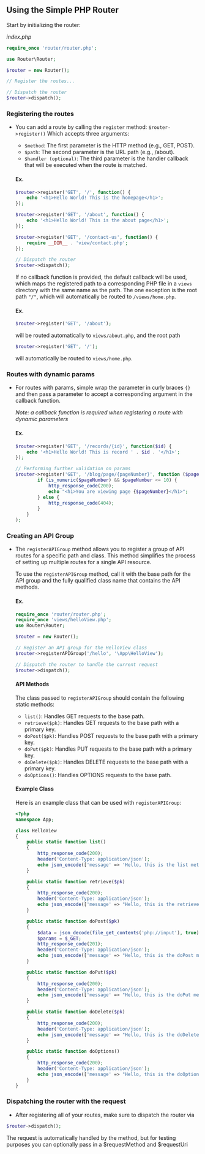 ## Using the Simple PHP Router

Start by initializing the router:

_index.php_
```PHP
require_once 'router/router.php';

use Router\Router;

$router = new Router();

// Register the routes...

// Dispatch the router
$router->dispatch();
```

### Registering the routes
- You can add a route by calling the `register` method: `$router->register()`
    Which accepts three arguments:
    - `$method`: The first parameter is the HTTP method (e.g., GET, POST).
    - `$path`: The second parameter is the URL path (e.g., /about).
    - `$handler (optional)`: The third parameter is the handler callback that will be executed when the route is matched.

    #### Ex.
    ```PHP
    $router->register('GET', '/', function() {
        echo '<h1>Hello World! This is the homepage</h1>';
    });

    $router->register('GET', '/about', function() {
        echo '<h1>Hello World! This is the about page</h1>';
    });

    $router->register('GET', '/contact-us', function() {
        require __DIR__ . 'view/contact.php';
    });

    // Dispatch the router
    $router->dispatch();
    ```

    If no callback function is provided, the default callback will be used, which maps the registered path to a corresponding PHP file in a `views` directory with the same name as the path. The one exception is the root path `"/"`, which will automatically be routed to `/views/home.php`.

    #### Ex. 
    ```PHP
    $router->register('GET', '/about');
    ``` 
    will be routed automatically to `views/about.php`, and the root path

    ```PHP
    $router->register('GET', '/');
    ```
    will automatically be routed to `views/home.php`.


### Routes with dynamic params
- For routes with params, simple wrap the parameter in curly braces `{}` and then pass a parameter to accept a corresponding argument in the callback function.

    _Note: a callback function is required when registering a route with dynamic parameters_

    #### Ex. 

    ```PHP
    $router->register('GET', '/records/{id}', function($id) {
        echo '<h1>Hello World! This is record ' . $id . '</h1>';
    });

    // Performing further validation on params
    $router->register('GET', '/blog/page/{pageNumber}', function ($pageNumber) {
            if (is_numeric($pageNumber) && $pageNumber <= 10) {
                http_response_code(200);
                echo "<h1>You are viewing page {$pageNumber}</h1>";
            } else {
                http_response_code(404);
            }
        }
    );

    ```
    
### Creating an API Group

- The `registerAPIGroup` method allows you to register a group of API routes for a specific path and class. This method simplifies the process of setting up multiple routes for a single API resource.

    To use the `registerAPIGroup` method, call it with the base path for the API group and the fully qualified class name that contains the API methods.

    #### Ex. 
    ```PHP
    require_once 'router/router.php';
    require_once 'views/helloView.php';
    use Router\Router;

    $router = new Router();

    // Register an API group for the HelloView class
    $router->registerAPIGroup('/hello', '\App\HelloView');

    // Dispatch the router to handle the current request
    $router->dispatch();
    ```

    #### API Methods

    The class passed to `registerAPIGroup` should contain the following static methods:

    - `list()`: Handles GET requests to the base path.
    - `retrieve($pk)`: Handles GET requests to the base path with a primary key.
    - `doPost($pk)`: Handles POST requests to the base path with a primary key.
    - `doPut($pk)`: Handles PUT requests to the base path with a primary key.
    - `doDelete($pk)`: Handles DELETE requests to the base path with a primary key.
    - `doOptions()`: Handles OPTIONS requests to the base path.

    #### Example Class

    Here is an example class that can be used with `registerAPIGroup`:

    ```PHP
    <?php
    namespace App;

    class HelloView
    {
        public static function list()
        {
            http_response_code(200);
            header('Content-Type: application/json');
            echo json_encode(['message' => 'Hello, this is the list method!']);
        }

        public static function retrieve($pk)
        {
            http_response_code(200);
            header('Content-Type: application/json');
            echo json_encode(['message' => "Hello, this is the retrieve method with pk: $pk"]);
        }

        public static function doPost($pk)
        {
            $data = json_decode(file_get_contents('php://input'), true);
            $params = $_GET;
            http_response_code(201);
            header('Content-Type: application/json');
            echo json_encode(['message' => "Hello, this is the doPost method with pk: $pk", 'data' => $data, 'params' => $params]);
        }

        public static function doPut($pk)
        {
            http_response_code(200);
            header('Content-Type: application/json');
            echo json_encode(['message' => "Hello, this is the doPut method with pk: $pk"]);
        }

        public static function doDelete($pk)
        {
            http_response_code(200);
            header('Content-Type: application/json');
            echo json_encode(['message' => "Hello, this is the doDelete method with pk: $pk"]);
        }

        public static function doOptions()
        {
            http_response_code(200);
            header('Content-Type: application/json');
            echo json_encode(['message' => "Hello, this is the doOptions method"]);
        }
    }
    ```

### Dispatching the router with the request
- After registering all of your routes, make sure to dispatch the router via

```PHP
$router->dispatch();
```

The request is automatically handled by the method, but for testing purposes you can optionally pass in a $requestMethod and $requestUri